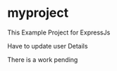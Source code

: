 # myproject

This Example Project for ExpressJs

Have to update user Details


There is a work pending 
